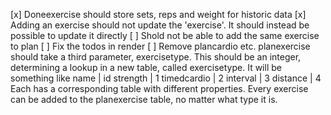 [x] Doneexercise should store sets, reps and weight for historic data
[x] Adding an exercise should not update the 'exercise'. It should instead be
    possible to update it directly
[ ] Shold not be able to add the same exercise to plan
[ ] Fix the todos in render
[ ] Remove plancardio etc. planexercise should take a third parameter,
    exercisetype. This should be an integer, determining a lookup in a new
    table, called exercisetype. It will be something like
        name        |   id
        strength    |   1
        timedcardio |   2
        interval    |   3
        distance    |   4
    Each has a corresponding table with different properties. Every exercise
    can be added to the planexercise table, no matter what type it is.
